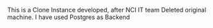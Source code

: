 This is a Clone Instance developed, after NCI IT team Deleted original machine.
I have used Postgres as Backend